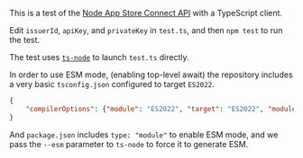 This is a test of the [Node App Store Connect API](https://github.com/dfabulich/node-app-store-connect-api) with a TypeScript client.

Edit `issuerId`, `apiKey`, and `privateKey` in `test.ts`, and then `npm test` to run the test.

The test uses [`ts-node`](https://github.com/TypeStrong/ts-node) to launch `test.ts` directly.

In order to use ESM mode, (enabling top-level await) the repository includes a very basic `tsconfig.json` configured to target `ES2022`.

```json
{
    "compilerOptions": {"module": "ES2022", "target": "ES2022", "moduleResolution": "Node"}
}
```

And `package.json` includes `type: "module"` to enable ESM mode, and we pass the `--esm` parameter to `ts-node` to force it to generate ESM.
